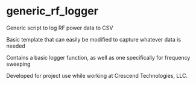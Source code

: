 # generic_rf_logger
Generic script to log RF power data to CSV

Basic template that can easily be modified to capture whatever data is needed

Contains a basic logger function, as well as one specifically for frequency sweeping

Developed for project use while working at Crescend Technologies, LLC.
